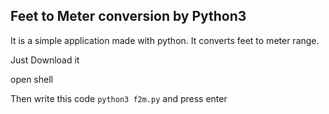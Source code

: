 <h2>Feet to Meter conversion by Python3</h2>
 It is a simple application made with python. It converts feet to meter range.
 <p>Just Download it </p>
 <p>open shell</p>
 <p>Then write this code <code>python3 f2m.py</code> and press enter</p>
